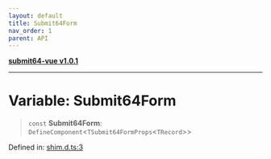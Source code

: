 ```yaml
---
layout: default
title: Submit64Form
nav_order: 1
parent: API
---
```


[**submit64-vue v1.0.1**](../README.md)

***

# Variable: Submit64Form

> `const` **Submit64Form**: `DefineComponent`\<`TSubmit64FormProps`\<`TRecord`\>\>

Defined in: [shim.d.ts:3](https://github.com/CHUReimsDSN/Submit64-Vue/blob/b0ac49071bd835942dbc5de42858809d4b23b034/src/shim.d.ts#L3)
